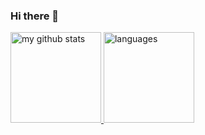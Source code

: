 ### Hi there 👋



<!-- [![Anurag's github stats](https://github-readme-stats.vercel.app/api?username=shgdym&count_private=true&show_icons=true&theme=gruvbox)](https://github.com/anuraghazra/github-readme-stats) [![Top Langs](https://github-readme-stats.vercel.app/api/top-langs/?username=shgdym&count_private=true&show_icons=true&layout=compact&theme=gruvbox)](https://github.com/anuraghazra/github-readme-stats) -->

<a align="left" href="#">
    <p align="left">
    <img src="https://github-readme-stats.vercel.app/api?username=shgdym&count_private=true&show_icons=true&theme=gruvbox" alt="my github stats" height="145"/>&nbsp;<img src="https://github-readme-stats.vercel.app/api/top-langs/?username=shgdym&count_private=true&show_icons=true&layout=compact&theme=gruvbox" alt="languages"  height="145">
    </p>
</a>
